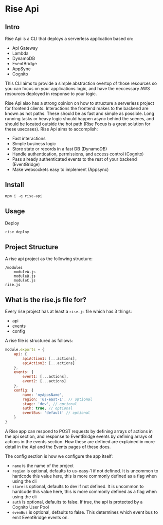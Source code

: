 # Rise Api

## Intro

Rise Api is a CLI that deploys a serverless application based on:

-   Api Gateway
-   Lambda
-   DynamoDB
-   EventBridge
-   AppSync
-   Cognito

This CLI aims to provide a simple abstraction overtop of those resources so you can focus on your applications logic, and have the neccessary AWS resources deployed in response to your logic.

Rise Api also has a strong opinion on how to structure a serverless project for frontend clients. Interactions the frontend makes to the backend are known as hot paths. These should be as fast and simple as possible. Long running tasks or heavy logic should happen async behind the scenes, and should be located outside the hot path (Rise Focus is a great solution for these usecases). Rise Api aims to accomplish:

-   Fast interactions
-   Simple business logic
-   Store state or records in a fast DB (DynamoDB)
-   Handle authentication, permissions, and access control (Cognito)
-   Pass already authenticated events to the rest of your backend (EventBridge)
-   Make websockets easy to implement (Appsync)

## Install

```ts
npm i -g rise-api
```

## Usage

Deploy

```ts
rise deploy
```

## Project Structure

A rise api project as the following structure:

```
/modules
    moduleA.js
    moduleB.js
    moduleC.js
rise.js
```

## What is the rise.js file for?

Every rise project has at least a `rise.js` file which has 3 things:

-   api
-   events
-   config

A rise file is structured as follows:

```js
module.exports = {
    api: {
        apiAction1: [...actions],
        apiAction2: [...actions]
    },
    events: {
        event1: [...actions],
        event2: [...actions]
    },
    config: {
        name: 'myAppsName',
        region: 'us-east-1', // optional
        stage: 'dev', // optional
        auth: true, // optional
        eventBus: 'default' // optional
    }
}
```

A Rise app can respond to POST requests by defining arrays of actions in the api section, and response to EventBridge events by defining arrays of actions in the events section. How these are defined are explained in more detail in the Api and the Events pages of these docs.

The config section is how we configure the app itself:

-   `name` is the name of the project
-   `region` is optional, defaults to us-easy-1 if not defined. It is uncommon to hardcode this value here, this is more commonly defined as a flag when using the cli
-   `stare` is optional, defaults to dev if not defined. It is uncommon to hardcode this value here, this is more commonly defined as a flag when using the cli
-   `auth` is optional, defaults to false. If true, the api is protected by a Cognito User Pool
-   `evenBus` is optional, defaults to false. This determines which event bus to emit EventBridge events on.
